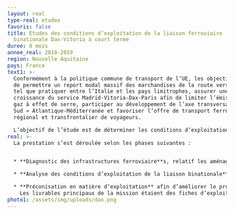 ```yaml
---
layout: real
type-real: etudex
favoris: false
title: Etudes des conditions d’exploitation de la liaison ferroviaire
  binationale Dax-Vitoria à court terme
duree: 8 mois
annee_real: 2018-2019
region: Nouvelle Aquitaine
pays: France
text1: >-
  Conformément à la politique commune de transport de l’UE, les objectifs sont
  de permettre un report modal massif des marchandises de la route vers le fer
  tel que pratiquer entre l’Italie et les pays limitrophes, assurer une
  croissance du service Madrid-Vitoria-Dax-Paris afin de limiter l’émission de
  gaz à effet de serre, participer au développement de l’axe transversal « Grand
  Sud » Atlantique-Méditerranée et favoriser l’offre de transport ferroviaire
  régional et transfrontalier de voyageurs.

  L’objectif de l’étude est de déterminer les conditions d’exploitation de la liaison Dax-Vitoria à court terme en lien avec les projets en cours.
real: >-
  La prestation s’est déroulée selon les phases suivantes :


  * **Diagnostic des infrastructures ferroviaire**s, relatif les aménagements actuels, ceux déjà réalisés, et ceux prévus à court terme sur la section international

  * **Analyse des conditions d’exploitation de la liaison binationale** à travers une analyse de la demande de transport, des conditions liées à l’état des installations actuelles (électrification, signalisation, écartement, etc.), de la capacité sur la section Dax-Hendaye, la zone frontière, le Y Basque et la liaison Irún-Astigarraga, des matériels roulants.

  * **Préconisation en matière d’exploitation** afin d’améliorer le processus de franchissement de la frontière, sur la base d’un benchmark.
    Les livrables principaux de la mission étaient des fiches d’exploitation synthétique par type de service et par type de composition.
photo1: /assets/img/uploads/dax.png
---
```

